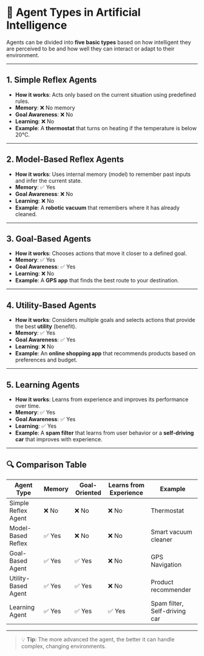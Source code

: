 # 🤖 Agent Types in Artificial Intelligence

Agents can be divided into **five basic types** based on how intelligent they are perceived to be and how well they can interact or adapt to their environment.

---

## 1. Simple Reflex Agents

- **How it works**: Acts only based on the current situation using predefined rules.
- **Memory**: ❌ No memory
- **Goal Awareness**: ❌ No
- **Learning**: ❌ No
- **Example**: A **thermostat** that turns on heating if the temperature is below 20°C.

---

## 2. Model-Based Reflex Agents

- **How it works**: Uses internal memory (model) to remember past inputs and infer the current state.
- **Memory**: ✅ Yes
- **Goal Awareness**: ❌ No
- **Learning**: ❌ No
- **Example**: A **robotic vacuum** that remembers where it has already cleaned.

---

## 3. Goal-Based Agents

- **How it works**: Chooses actions that move it closer to a defined goal.
- **Memory**: ✅ Yes
- **Goal Awareness**: ✅ Yes
- **Learning**: ❌ No
- **Example**: A **GPS app** that finds the best route to your destination.

---

## 4. Utility-Based Agents

- **How it works**: Considers multiple goals and selects actions that provide the best **utility** (benefit).
- **Memory**: ✅ Yes
- **Goal Awareness**: ✅ Yes
- **Learning**: ❌ No
- **Example**: An **online shopping app** that recommends products based on preferences and budget.

---

## 5. Learning Agents

- **How it works**: Learns from experience and improves its performance over time.
- **Memory**: ✅ Yes
- **Goal Awareness**: ✅ Yes
- **Learning**: ✅ Yes
- **Example**: A **spam filter** that learns from user behavior or a **self-driving car** that improves with experience.

---

## 🔍 Comparison Table

| Agent Type             | Memory | Goal-Oriented | Learns from Experience | Example                              |
|------------------------|--------|---------------|------------------------|--------------------------------------|
| Simple Reflex Agent    | ❌ No  | ❌ No          | ❌ No                   | Thermostat                           |
| Model-Based Reflex     | ✅ Yes | ❌ No          | ❌ No                   | Smart vacuum cleaner                 |
| Goal-Based Agent       | ✅ Yes | ✅ Yes         | ❌ No                   | GPS Navigation                       |
| Utility-Based Agent    | ✅ Yes | ✅ Yes         | ❌ No                   | Product recommender                  |
| Learning Agent         | ✅ Yes | ✅ Yes         | ✅ Yes                  | Spam filter, Self-driving car        |

---

> 💡 **Tip**: The more advanced the agent, the better it can handle complex, changing environments.
